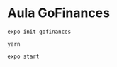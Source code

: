# Aula GoFinances

```console
expo init gofinances
```


```console
yarn
```


```console
expo start
```


```console

```


```console

```




